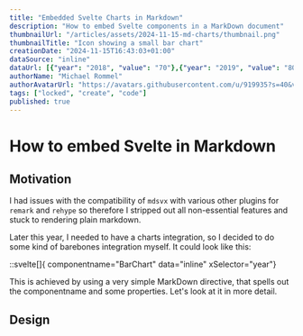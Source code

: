 ```yaml
---
title: "Embedded Svelte Charts in Markdown"
description: "How to embed Svelte components in a MarkDown document"
thumbnailUrl: "/articles/assets/2024-11-15-md-charts/thumbnail.png"
thumbnailTitle: "Icon showing a small bar chart"
creationDate: "2024-11-15T16:43:03+01:00"
dataSource: "inline"
dataUrl: [{"year": "2018", "value": "70"},{"year": "2019", "value": "80"},{"year": "2020", "value": "50"},{"year": "2021", "value": "40"},{"year": "2022", "value": "80"},{"year": "2023", "value": "100"},{"year":"2024","value":"130"},{"year":"2025","value":"125"}]
authorName: "Michael Rommel"
authorAvatarUrl: "https://avatars.githubusercontent.com/u/919935?s=40&v=4"
tags: ["locked", "create", "code"]
published: true
---
```


# How to embed Svelte in Markdown

## Motivation

I had issues with the compatibility of `mdsvx` with various other plugins for `remark`
and `rehype` so therefore I stripped out all non-essential features and
stuck to rendering plain markdown.

Later this year, I needed to have a charts integration, so I decided to do
some kind of barebones integration myself. It could look like this:

::svelte[]{ componentname="BarChart" data="inline" xSelector="year"}

This is achieved by using a very simple MarkDown directive, that spells out
the componentname and some properties. Let's look at it in more detail.


## Design



